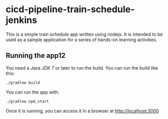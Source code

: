 # cicd-pipeline-train-schedule-jenkins

This is a simple train schedule app written using nodejs. It is intended to be used as a sample application for a series of hands-on learning activities.

## Running the app12

You need a Java JDK 7 or later to run the build. You can run the build like this:

    ./gradlew build

You can run the app with:

    ./gradlew npm_start

Once it is running, you can access it in a browser at [http://localhost:3000](http://localhost:3000)
